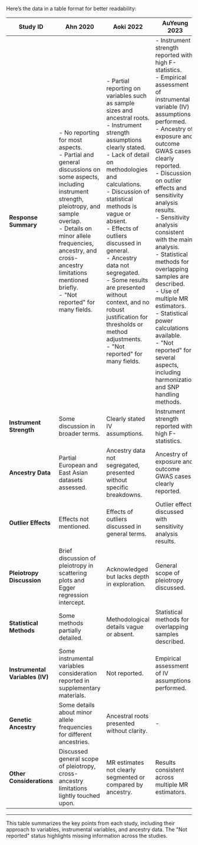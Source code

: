 Here’s the data in a table format for better readability:

| **Study ID**                    | **Ahn 2020**                                                                                                                                                                                                                                                                                           | **Aoki 2022**                                                                                                                                                                                                                                                                                                                                                                                                                                                                                             | **AuYeung 2023**                                                                                                                                                                                                                                                                                                                                                                                                                                                                                                                                                                                         |
| ------------------------------- | ------------------------------------------------------------------------------------------------------------------------------------------------------------------------------------------------------------------------------------------------------------------------------------------------------ | --------------------------------------------------------------------------------------------------------------------------------------------------------------------------------------------------------------------------------------------------------------------------------------------------------------------------------------------------------------------------------------------------------------------------------------------------------------------------------------------------------- | -------------------------------------------------------------------------------------------------------------------------------------------------------------------------------------------------------------------------------------------------------------------------------------------------------------------------------------------------------------------------------------------------------------------------------------------------------------------------------------------------------------------------------------------------------------------------------------------------------- |
| **Response Summary**            | - No reporting for most aspects. <br> - Partial and general discussions on some aspects, including instrument strength, pleiotropy, and sample overlap. <br> - Details on minor allele frequencies, ancestry, and cross-ancestry limitations mentioned briefly. <br> - "Not reported" for many fields. | - Partial reporting on variables such as sample sizes and ancestral roots. <br> - Instrument strength assumptions clearly stated. <br> - Lack of detail on methodologies and calculations. <br> - Discussion of statistical methods is vague or absent. <br> - Effects of outliers discussed in general. <br> - Ancestry data not segregated. <br> - Some results are presented without context, and no robust justification for thresholds or method adjustments. <br> - "Not reported" for many fields. | - Instrument strength reported with high F-statistics. <br> - Empirical assessment of instrumental variable (IV) assumptions performed. <br> - Ancestry of exposure and outcome GWAS cases clearly reported. <br> - Discussion on outlier effects and sensitivity analysis results. <br> - Sensitivity analysis consistent with the main analysis. <br> - Statistical methods for overlapping samples are described. <br> - Use of multiple MR estimators. <br> - Statistical power calculations available. <br> - "Not reported" for several aspects, including harmonization and SNP handling methods. |
| **Instrument Strength**         | Some discussion in broader terms.                                                                                                                                                                                                                                                                      | Clearly stated IV assumptions.                                                                                                                                                                                                                                                                                                                                                                                                                                                                            | Instrument strength reported with high F-statistics.                                                                                                                                                                                                                                                                                                                                                                                                                                                                                                                                                     |
| **Ancestry Data**               | Partial European and East Asian datasets assessed.                                                                                                                                                                                                                                                     | Ancestry data not segregated, presented without specific breakdowns.                                                                                                                                                                                                                                                                                                                                                                                                                                      | Ancestry of exposure and outcome GWAS cases clearly reported.                                                                                                                                                                                                                                                                                                                                                                                                                                                                                                                                            |
| **Outlier Effects**             | Effects not mentioned.                                                                                                                                                                                                                                                                                 | Effects of outliers discussed in general terms.                                                                                                                                                                                                                                                                                                                                                                                                                                                           | Outlier effects discussed with sensitivity analysis results.                                                                                                                                                                                                                                                                                                                                                                                                                                                                                                                                             |
| **Pleiotropy Discussion**       | Brief discussion of pleiotropy in scattering plots and Egger regression intercept.                                                                                                                                                                                                                     | Acknowledged but lacks depth in exploration.                                                                                                                                                                                                                                                                                                                                                                                                                                                              | General scope of pleiotropy discussed.                                                                                                                                                                                                                                                                                                                                                                                                                                                                                                                                                                   |
| **Statistical Methods**         | Some methods partially detailed.                                                                                                                                                                                                                                                                       | Methodological details vague or absent.                                                                                                                                                                                                                                                                                                                                                                                                                                                                   | Statistical methods for overlapping samples described.                                                                                                                                                                                                                                                                                                                                                                                                                                                                                                                                                   |
| **Instrumental Variables (IV)** | Some instrumental variables consideration reported in supplementary materials.                                                                                                                                                                                                                         | Not reported.                                                                                                                                                                                                                                                                                                                                                                                                                                                                                             | Empirical assessment of IV assumptions performed.                                                                                                                                                                                                                                                                                                                                                                                                                                                                                                                                                        |
| **Genetic Ancestry**            | Some details about minor allele frequencies for different ancestries.                                                                                                                                                                                                                                  | Ancestral roots presented without clarity.                                                                                                                                                                                                                                                                                                                                                                                                                                                                | -                                                                                                                                                                                                                                                                                                                                                                                                                                                                                                                                                                                                        |
| **Other Considerations**        | Discussed general scope of pleiotropy, cross-ancestry limitations lightly touched upon.                                                                                                                                                                                                                | MR estimates not clearly segmented or compared by ancestry.                                                                                                                                                                                                                                                                                                                                                                                                                                               | Results consistent across multiple MR estimators.                                                                                                                                                                                                                                                                                                                                                                                                                                                                                                                                                        |

---

This table summarizes the key points from each study, including their approach to variables, instrumental variables, and ancestry data. The "Not reported" status highlights missing information across the studies.
